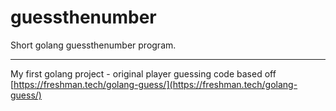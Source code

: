 # guessthenumber
Short golang guessthenumber program.

--- 

My first golang project - original player guessing code based off [https://freshman.tech/golang-guess/](https://freshman.tech/golang-guess/)
